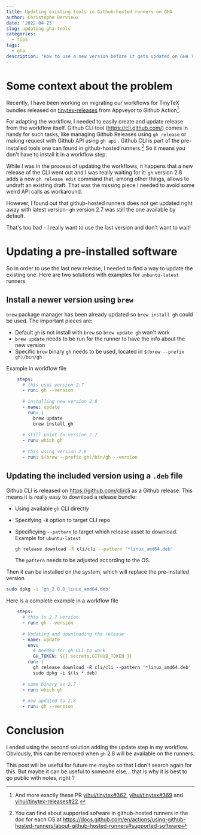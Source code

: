 ```yaml
---
title: Updating existing tools in Github-hosted runners on GHA
author: Christophe Dervieux
date: '2022-04-25'
slug: updating-gha-tools
categories:
  - tips
tags:
  - gha
description: 'How to use a new version before it gets updated on GHA ?'
---
```


# Some context about the problem

Recently, I have been working on migrating our workflows for TinyTeX bundles released on [tinytex-releases](https://github.com/yihui/tinytex-releases) from Appveyor to Github Action[^1].

[^1]: And more exactly these PR [yihui/tinytex#362](https://github.com/yihui/tinytex/pull/362), [yihui/tinytex#369](https://github.com/yihui/tinytex/pull/369) and [yihui/tinytex-releases#22](https://github.com/yihui/tinytex-releases/pull/22).

For adapting the workflow, I needed to easily create and update release from the workflow itself. Github CLI tool (<https://cli.github.com/>) comes in handy for such tasks, like managing Github Releases using `gh release` or making request with Github API using `gh api` . Github CLI is part of the pre-installed tools one can found in github-hosted runners.[^2] So it means you don't have to install it in a workflow step.

[^2]: You can find about supported sofware in github-hosted runners in the doc for each OS at <https://docs.github.com/en/actions/using-github-hosted-runners/about-github-hosted-runners#supported-software>

While I was in the process of updating the workflows, it happens that a new release of the CLI went out and I was really waiting for it: `gh` version 2.8 adds a new `gh release edit` command that, among other things, allows to undraft an existing draft. That was the missing piece I needed to avoid some weird API calls as workaround.

However, I found out that github-hosted runners does not get updated right away with latest version- `gh` version 2.7 was still the one available by default.

That's too bad - I really want to use the last version and don't want to wait!

# Updating a pre-installed software

So in order to use the last new release, I needed to find a way to update the existing one. Here are two solutions with examples for `unbuntu-latest` runners

## Install a newer version using `brew`

`brew` package manager has been already updated so `brew install gh` could be used. The important pieces are:

-   Default `gh` is not install with `brew` so `brew update gh` won't work
-   `brew update` needs to be run for the runner to have the info about the new version
-   Specific `brew` binary `gh` needs to be used, located in `$(brew --prefix gh)/bin/gh`

Example in workflow file

``` yaml
    steps:      
      # this uses version 2.7
      - run: gh --version
        
      # installing new version 2.8
      - name: update
        run: |
          brew update
          brew install gh
        
      # still point to version 2.7
      - run: which gh
      
      # this using version 2.8
      - run: $(brew --prefix gh)/bin/gh --version
```

## Updating the included version using a `.deb` file

Github CLI is released on <https://github.com/cli/cli> as a Github release. This means it is really easy to download a release bundle:

-   Using available `gh` CLI directly

-   Specifying `-R` option to target CLI repo

-   Specificying `--pattern` to target which release asset to download. Example for `ubuntu-latest`

    ``` bash
    gh release download -R cli/cli --pattern '*linux_amd64.deb'
    ```

    The `pattern` needs to be adjusted according to the OS.

Then it can be installed on the system, which will replace the pre-installed version

``` bash
sudo dpkg -i 'gh_2.8.0_linux_amd64.deb'
```

Here is a complete example in a workflow file

``` yaml
    steps:
      # this is 2.7 version
      - run: gh --version
      
      # Updating and downloading the release
      - name: update
        env:
          # Needed for gh CLI to work
          GH_TOKEN: ${{ secrets.GITHUB_TOKEN }}
        run: |
          gh release download -R cli/cli --pattern '*linux_amd64.deb'
          sudo dpkg -i $(ls *.deb)
      
      # same binary as 2.7
      - run: which gh
      
      # now updated to 2.8
      - run: gh --version
```

# Conclusion

I ended using the second solution adding the update step in my workflow. Obviously, this can be removed when `gh` 2.8 will be available on the runners.

This post will be useful for future me maybe so that I don't search again for this. But maybe it can be useful to someone else... that is why it is best to go public with notes, right ?
